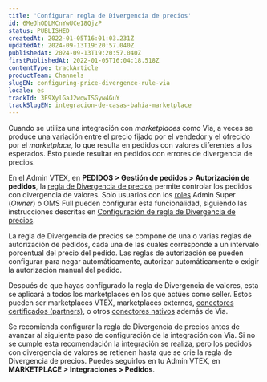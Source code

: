```yaml
---
title: 'Configurar regla de Divergencia de precios'
id: 6MeJhODLMCnYwUCe18QjzP
status: PUBLISHED
createdAt: 2022-01-05T16:01:03.231Z
updatedAt: 2024-09-13T19:20:57.040Z
publishedAt: 2024-09-13T19:20:57.040Z
firstPublishedAt: 2022-01-05T16:04:18.518Z
contentType: trackArticle
productTeam: Channels
slugEN: configuring-price-divergence-rule-via
locale: es
trackId: 3E9XylGaJ2wqwISGyw4GuY
trackSlugEN: integracion-de-casas-bahia-marketplace
---
```


Cuando se utiliza una integración con _marketplaces_ como Via, a veces se produce una variación entre el precio fijado por el vendedor y el ofrecido por el _marketplace_, lo que resulta en pedidos con valores diferentes a los esperados. Esto puede resultar en pedidos con errores de divergencia de precios.

En el Admin VTEX, en **PEDIDOS > Gestión de pedidos > Autorización de pedidos**, la [regla de Divergencia de precios](https://help.vtex.com/es/tutorial/regra-de-divergencia-de-valores--6RlFLhD1rIRRshl83KnCjW) permite controlar los pedidos con divergencia de valores. Solo usuarios con los [roles](https://help.vtex.com/es/tutorial/perfis-de-acesso--7HKK5Uau2H6wxE1rH5oRbc) Admin Super (_Owner_) o OMS Full pueden configurar esta funcionalidad, siguiendo las instrucciones descritas en [Configuración de regla de Divergencia de precios](https://help.vtex.com/es/tutorial/configuracao-da-regra-de-divergencia-de-valores--awAKP0sS5J8jgLs2g7pPe).

La regla de Divergencia de precios se compone de una o varias reglas de autorización de pedidos, cada una de las cuales corresponde a un intervalo porcentual del precio del pedido. Las reglas de autorización se pueden configurar para negar automáticamente, autorizar automáticamente o exigir la autorización manual del pedido.

<div class="alert alert-warning">
Después de que hayas configurado la regla de Divergencia de valores, esta se aplicará a todos los marketplaces en los que actúes como seller. Estos pueden ser marketplaces VTEX, marketplaces externos, <a href= "https://help.vtex.com/es/tutorial/estrategias-de-marketplace-na-vtex--tutorials_402#integrado-con-un-conector-certificado-partner">conectores certificados (partners)</a>, o otros <a href= "https://help.vtex.com/es/tutorial/estrategias-de-marketplace-na-vtex--tutorials_402#integrado-con-un-conector-nativo-vtex">conectores nativos</a> además de Via.
</div> 

Se recomienda configurar la regla de Divergencia de precios antes de avanzar al siguiente paso de configuración de la integración con Via. Si no se cumple esta recomendación la integración se realiza, pero los pedidos con divergencia de valores se retienen hasta que se crie la regla de Divergencia de precios. Puedes seguirlos en tu Admin VTEX, en **MARKETPLACE > Integraciones > Pedidos**.
